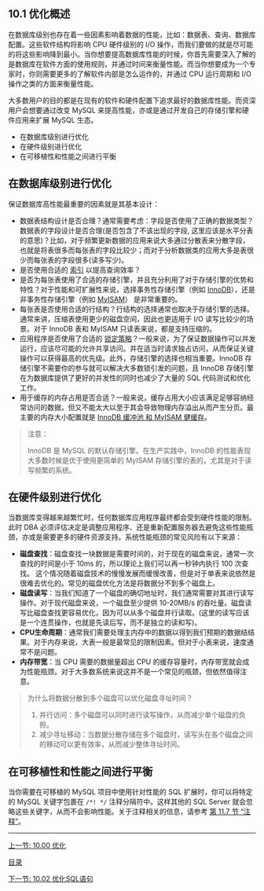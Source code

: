 ##  10.1 优化概述

在数据库级别也存在着一些因素影响着数据的性能，比如：数据表、查询、数据库配置。这些软件结构将影响 CPU 硬件级别的 I/O 操作，而我们要做的就是尽可能的将这些影响降到最小。当你想要提高数据库性能的时候，你首先需要深入了解的是数据库在软件方面的使用规则，并通过时间来衡量性能。而当你想要成为一个专家时，你则需要更多的了解软件内部是怎么运作的，并通过 CPU 运行周期和 I/O 操作之类的方面来衡量性能。


大多数用户的目的都是在现有的软件和硬件配置下追求最好的数据库性能。而资深用户会想要通过改变 MySQL 来提高性能，亦或是通过开发自己的存储引擎和硬件应用来扩展 MySQL 生态。

- 在数据库级别进行优化
- 在硬件级别进行优化
- 在可移植性和性能之间进行平衡

## 在数据库级别进行优化

保证数据库高性能最重要的因素就是其基本设计：
+ 数据表结构设计是否合理？通常需要考虑：字段是否使用了正确的数据类型？数据表的字段设计是否合理(是否包含了不该出现的字段, 这里应该是水平分表的意思)？比如，对于频繁更新数据的应用来说大多通过分散表来分散字段，也就是将表很多而每张表的字段比较少；而对于分析数据类的应用大多是表很少而每张表的字段很多(读多写少)。
+ 是否使用合适的 [索引](10.03_优化和索引.md) 以提高查询效率？
+ 是否为每张表使用了合适的存储引擎，并且充分利用了对于存储引擎的优势和特性？对于性能和可扩展性来说，选择事务性存储引擎（例如 [InnoDB](10.05_优化InnoDB表.md)），还是非事务性存储引擎（例如 [MyISAM](10.06_优化MyISAM表.md)） 是非常重要的。
+ 每张表是否使用合适的行结构？行结构的选择通常也取决于存储引擎的选择。通常来讲，压缩表使用更少的磁盘空间，因此也更适用于 I/O 读写比较少的场景。对于 InnoDB 表和 MyISAM 只读表来说，都是支持压缩的。
+ 应用程序是否使用了合适的 [锁定策略](10.11_优化锁定操作.md)？一般来说，为了保证数据操作可以并发运行，应该尽可能的允许共享访问。并在适当时请求独占访问，从而保证关键操作可以获得最高的优先级。此外，存储引擎的选择也相当重要。InnoDB 存储引擎不需要你的参与就可以解决大多数锁引发的问题，且 InnoDB 存储引擎在为数据库提供了更好的并发性的同时也减少了大量的 SQL 代码测试和优化工作。
+ 用于缓存的内存占用是否合适？一般来说，缓存占用大小应该满足足够容纳经常访问的数据，但又不能太大以至于其会导致物理内存溢出从而产生分页。最主要的内存大小配置就是 [InnoDB 缓冲池 和 MyISAM 健缓存](10.10_缓冲和缓存.md)。

> 注意：
> 
> InnoDB 是 MySQL 的默认存储引擎。在生产实践中，InnoDB 的性能表现大多数时候是优于使用更简单的 MyISAM 存储引擎的表的，尤其是对于读写频繁的系统。

## 在硬件级别进行优化

当数据库变得越来越繁忙时，任何数据库应用程序最终都会受到硬件性能的限制。此时 DBA 必须评估决定是调整应用程序、还是重新配置服务器去避免这些性能瓶颈，亦或是需要更多的硬件资源支持。系统性能瓶颈的常见风险有以下来源：
+ **磁盘查找**：磁盘查找一块数据是需要时间的，对于现在的磁盘来说，通常一次查找的时间是小于 10ms 的，所以理论上我们可以再一秒钟内执行 100 次查找。 这个情况随着磁盘技术的慢慢发展而缓慢改善，但是对于单表来说依然是很难去优化的。常见的磁盘优化方法是将数据分不到多个磁盘上。
+ **磁盘读写**：当我们知道了一个磁盘的确切地址时，我们通常需要对其进行读写操作。对于现代磁盘来说，一个磁盘至少提供 10-20MB/s 的吞吐量。磁盘读写比磁盘查找更容易优化，因为可以从多个磁盘并行读取。(这里的读写应该是一个连贯操作，也就是先读后写，而不是独立的读和写)。
+ **CPU生命周期**：通常我们需要处理主内存中的数据以得到我们预期的数据结结果。对于内存来说，大表一般是最常见的限制因素。但对于小表来说，速度通常不是问题。
+ **内存带宽**：当 CPU 需要的数据量超出 CPU 的缓存容量时，内存带宽就会成为性能瓶颈。对于大多数系统来说这并不是一个常见的瓶颈，但依然值得注意。

> 为什么将数据分散到多个磁盘可以优化磁盘寻址时间？
> 
> 1. 并行访问：多个磁盘可以同时进行读写操作，从而减少单个磁盘的负担。
> 2. 减少寻址移动：当数据分散存储在多个磁盘时，读写头在各个磁盘之间的移动可以更有效率，从而减少整体寻址时间。

## 在可移植性和性能之间进行平衡

当你需要在可移植的 MySQL 项目中使用针对性能的 SQL 扩展时，你可以将特定的 MySQL 关键字包裹在 `/*! */` 注释分隔符中。这样其他的 SQL Server 就会忽略这些关键字，从而不会影响性能。关于注释相关的信息，请参考 [第 11.7 节 “注释”](../11_语言结构/11.07_注释.md)。


***

[上一节: 10.00 优化](10.00_优化.md)

[目录](10.00_优化.md)

[下一节: 10.02 优化SQL语句](10.02_优化SQL语句.md)